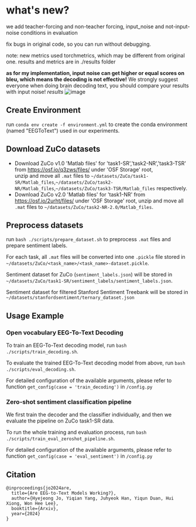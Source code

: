 # what's new?
we add teacher-forcing and non-teacher forcing, input_noise and not-input-noise conditions in evaluation

fix bugs in original code, so you can run without debugging.

note: new metrics used torchmetrics, which may be different from original one. results and metrics are in ./results folder

**as for my implementation, input noise can get higher or equal scores on bleu, which means the decoding is not effective!**
We strongly suggest everyone when doing brain decoding text, you should compare your results with input noise!
*results*
![image](https://github.com/NeuSpeech/EEG-To-Text/assets/151606332/63965b7a-8664-47ea-a5fe-57b35d8f1c3f)

## Create Environment
run `conda env create -f environment.yml` to create the conda environment (named "EEGToText") used in our experiments.
## Download ZuCo datasets
- Download ZuCo v1.0 'Matlab files' for 'task1-SR','task2-NR','task3-TSR' from https://osf.io/q3zws/files/ under 'OSF Storage' root,  
unzip and move all `.mat` files to `~/datasets/ZuCo/task1-SR/Matlab_files`,`~/datasets/ZuCo/task2-NR/Matlab_files`,`~/datasets/ZuCo/task3-TSR/Matlab_files` respectively.
- Download ZuCo v2.0 'Matlab files' for 'task1-NR' from https://osf.io/2urht/files/ under 'OSF Storage' root, unzip and move all `.mat` files to `~/datasets/ZuCo/task2-NR-2.0/Matlab_files`.

## Preprocess datasets
run `bash ./scripts/prepare_dataset.sh` to preprocess `.mat` files and prepare sentiment labels. 

For each task, all `.mat` files will be converted into one `.pickle` file stored in `~/datasets/ZuCo/<task_name>/<task_name>-dataset.pickle`. 

Sentiment dataset for ZuCo (`sentiment_labels.json`) will be stored in `~/datasets/ZuCo/task1-SR/sentiment_labels/sentiment_labels.json`. 

Sentiment dataset for filtered Stanford Sentiment Treebank will be stored in `~/datasets/stanfordsentiment/ternary_dataset.json`

## Usage Example
### Open vocabulary EEG-To-Text Decoding
To train an EEG-To-Text decoding model, run `bash ./scripts/train_decoding.sh`.

To evaluate the trained EEG-To-Text decoding model from above, run `bash ./scripts/eval_decoding.sh`.

For detailed configuration of the available arguments, please refer to function `get_config(case = 'train_decoding')` in `/config.py`

### Zero-shot sentiment classification pipeline 
We first train the decoder and the classifier individually, and then we evaluate the pipeline on ZuCo task1-SR data.

To run the whole training and evaluation process, run `bash ./scripts/train_eval_zeroshot_pipeline.sh`.

For detailed configuration of the available arguments, please refer to function `get_config(case = 'eval_sentiment')` in `/config.py`

## Citation
```
@inproceedings{jo2024are,
  title={Are EEG-to-Text Models Working?},
  author={Hyejeong Jo, Yiqian Yang, Juhyeok Han, Yiqun Duan, Hui Xiong, Won Hee Lee},
  booktitle={Arxiv},
  year={2024}
}
```
